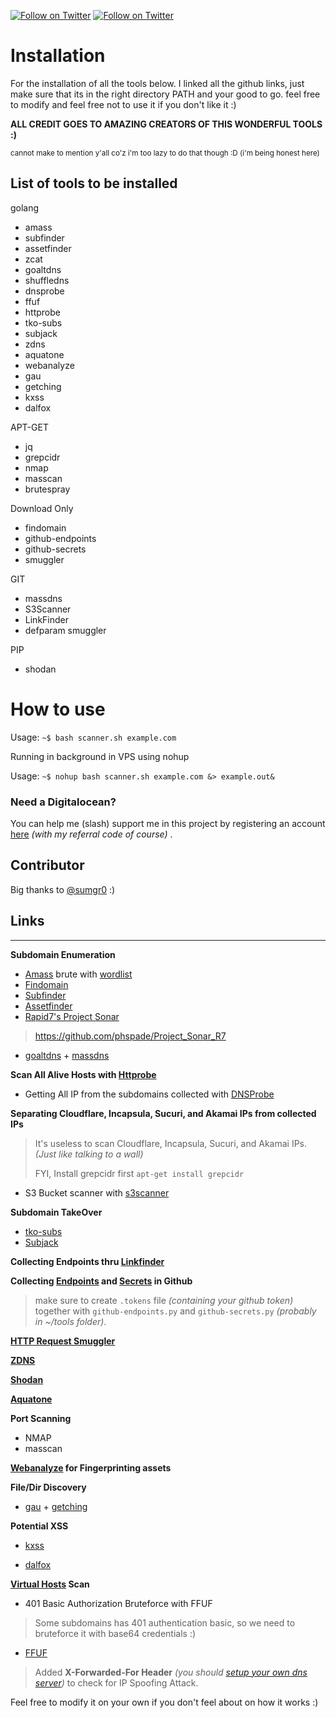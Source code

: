 [![Follow on Twitter](https://img.shields.io/twitter/follow/0xspade.svg?logo=twitter)](https://twitter.com/0xpsade)
[![Follow on Twitter](https://img.shields.io/twitter/follow/sumgr0.svg?logo=twitter)](https://twitter.com/sumgr0)

# Installation 
For the installation of all the tools below. I linked all the github links, just make sure that its in the right directory PATH and your good to go. feel free to modify and feel free not to use it if you don't like it :)

**ALL CREDIT GOES TO AMAZING CREATORS OF THIS WONDERFUL TOOLS :)**

<sup>cannot make to mention y'all co'z i'm too lazy to do that though :D (i'm being honest here)</sup>
## List of tools to be installed

golang
- amass
- subfinder
- assetfinder
- zcat
- goaltdns
- shuffledns
- dnsprobe
- ffuf
- httprobe
- tko-subs
- subjack
- zdns
- aquatone
- webanalyze
- gau
- getching
- kxss
- dalfox

APT-GET
- jq
- grepcidr
- nmap
- masscan
- brutespray

Download Only
- findomain
- github-endpoints
- github-secrets
- smuggler

GIT
- massdns
- S3Scanner
- LinkFinder
- defparam smuggler

PIP
- shodan

# How to use

Usage: `~$ bash scanner.sh example.com`

Running in background in VPS using nohup

Usage: `~$ nohup bash scanner.sh example.com &> example.out&`


### Need a Digitalocean?

You can help me (slash) support me in this project by registering an account [here](https://m.do.co/c/9d633afb889b) *(with my referral code of course)* .

## Contributor

Big thanks to [@sumgr0](https://twitter.com/sumgr0) :)

## Links 

----
**Subdomain Enumeration**
* [Amass](https://github.com/OWASP/Amass) brute with [wordlist](https://github.com/ZephrFish/Wordlists/blob/master/HugeDNS.7z)
* [Findomain](https://github.com/Edu4rdSHL/findomain)
* [Subfinder](https://github.com/subfinder/subfinder)
* [Assetfinder](https://github.com/tomnomnom/assetfinder)
* [Rapid7's Project Sonar](https://opendata.rapid7.com/sonar.fdns_v2/)
>https://github.com/phspade/Project_Sonar_R7
* [goaltdns](https://github.com/subfinder/goaltdns) + [massdns](https://github.com/blechschmidt/massdns)

**Scan All Alive Hosts with [Httprobe](https://github.com/tomnomnom/httprobe)**

* Getting All IP from the subdomains collected with [DNSProbe](https://github.com/projectdiscovery/dnsprobe)

**Separating Cloudflare, Incapsula, Sucuri, and Akamai IPs from collected IPs**
>It's useless to scan Cloudflare, Incapsula, Sucuri, and Akamai IPs. *(Just like talking to a wall)*
>
>FYI, Install grepcidr first `apt-get install grepcidr`

* S3 Bucket scanner with [s3scanner](https://github.com/sa7mon/S3Scanner)

**Subdomain TakeOver**
* [tko-subs](https://github.com/anshumanbh/tko-subs)
* [Subjack](https://github.com/haccer/subjack)

**Collecting Endpoints thru [Linkfinder](https://github.com/GerbenJavado/LinkFinder/)**

**Collecting [Endpoints](https://github.com/gwen001/github-search/blob/master/github-endpoints.py) and [Secrets](https://github.com/gwen001/github-search/blob/master/github-secrets.py) in Github**
>make sure to create `.tokens` file *(containing your github token)* together with `github-endpoints.py` and `github-secrets.py` *(probably in ~/tools folder)*.

**[HTTP Request Smuggler](https://github.com/gwen001/pentest-tools/blob/master/smuggler.py)**

**[ZDNS](https://github.com/zmap/zdns)**

**[Shodan](https://cli.shodan.io/)**

**[Aquatone](https://github.com/michenriksen/aquatone)**

**Port Scanning**
* NMAP
* masscan

**[Webanalyze](https://github.com/rverton/webanalyze) for Fingerprinting assets**

**File/Dir Discovery**
* [gau](https://github.com/lc/gau) + [getching](https://github.com/phspade/getching)

**Potential XSS**
* [kxss](https://github.com/tomnomnom/hacks/tree/master/kxss)

* [dalfox](https://github.com/hahwul/dalfox)

**[Virtual Hosts](https://github.com/ffuf/ffuf) Scan**

* 401 Basic Authorization Bruteforce with FFUF
>Some subdomains has 401 authentication basic, so we need to bruteforce it with base64 credentials :)

* [FFUF](https://github.com/ffuf/ffuf)

>Added **X-Forwarded-For Header** *(you should [setup your own dns server](https://medium.com/@spade.com/a-noob-guide-to-setup-your-own-oob-dns-server-870d9e05b54a))* to check for IP Spoofing Attack.

Feel free to modify it on your own if you don't feel about on how it works :)

